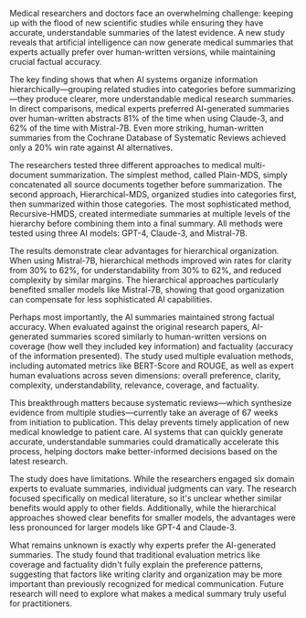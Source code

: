 Medical researchers and doctors face an overwhelming challenge: keeping up with the flood of new scientific studies while ensuring they have accurate, understandable summaries of the latest evidence. A new study reveals that artificial intelligence can now generate medical summaries that experts actually prefer over human-written versions, while maintaining crucial factual accuracy.

The key finding shows that when AI systems organize information hierarchically—grouping related studies into categories before summarizing—they produce clearer, more understandable medical research summaries. In direct comparisons, medical experts preferred AI-generated summaries over human-written abstracts 81% of the time when using Claude-3, and 62% of the time with Mistral-7B. Even more striking, human-written summaries from the Cochrane Database of Systematic Reviews achieved only a 20% win rate against AI alternatives.

The researchers tested three different approaches to medical multi-document summarization. The simplest method, called Plain-MDS, simply concatenated all source documents together before summarization. The second approach, Hierarchical-MDS, organized studies into categories first, then summarized within those categories. The most sophisticated method, Recursive-HMDS, created intermediate summaries at multiple levels of the hierarchy before combining them into a final summary. All methods were tested using three AI models: GPT-4, Claude-3, and Mistral-7B.

The results demonstrate clear advantages for hierarchical organization. When using Mistral-7B, hierarchical methods improved win rates for clarity from 30% to 62%, for understandability from 30% to 62%, and reduced complexity by similar margins. The hierarchical approaches particularly benefited smaller models like Mistral-7B, showing that good organization can compensate for less sophisticated AI capabilities.

Perhaps most importantly, the AI summaries maintained strong factual accuracy. When evaluated against the original research papers, AI-generated summaries scored similarly to human-written versions on coverage (how well they included key information) and factuality (accuracy of the information presented). The study used multiple evaluation methods, including automated metrics like BERT-Score and ROUGE, as well as expert human evaluations across seven dimensions: overall preference, clarity, complexity, understandability, relevance, coverage, and factuality.

This breakthrough matters because systematic reviews—which synthesize evidence from multiple studies—currently take an average of 67 weeks from initiation to publication. This delay prevents timely application of new medical knowledge to patient care. AI systems that can quickly generate accurate, understandable summaries could dramatically accelerate this process, helping doctors make better-informed decisions based on the latest research.

The study does have limitations. While the researchers engaged six domain experts to evaluate summaries, individual judgments can vary. The research focused specifically on medical literature, so it's unclear whether similar benefits would apply to other fields. Additionally, while the hierarchical approaches showed clear benefits for smaller models, the advantages were less pronounced for larger models like GPT-4 and Claude-3.

What remains unknown is exactly why experts prefer the AI-generated summaries. The study found that traditional evaluation metrics like coverage and factuality didn't fully explain the preference patterns, suggesting that factors like writing clarity and organization may be more important than previously recognized for medical communication. Future research will need to explore what makes a medical summary truly useful for practitioners.